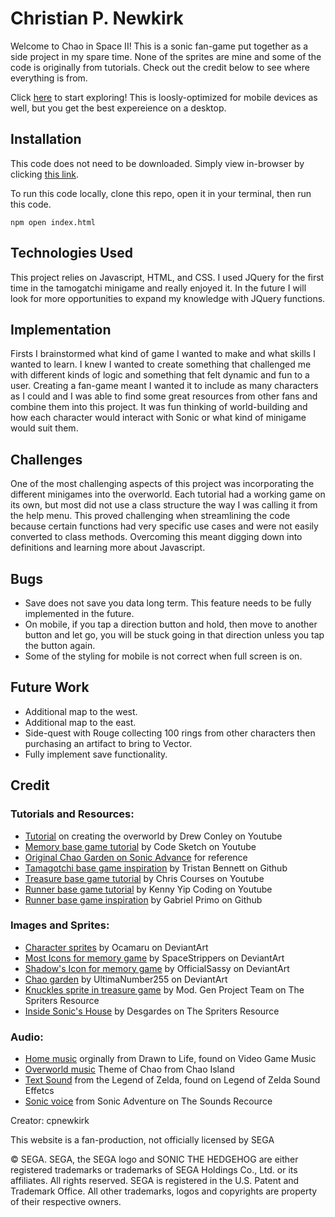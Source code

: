# Christian P. Newkirk

Welcome to Chao in Space II! This is a sonic fan-game put together as a side project in my spare time. None of the sprites are mine and some of the code is originally from tutorials. Check out the credit below to see where everything is from.

Click [here](https://cpnewkirk.github.io/myGame/) to start exploring! This is loosly-optimized for mobile devices as well, but you get the best expereience on a desktop.

## Installation

This code does not need to be downloaded. Simply view in-browser by clicking [this link](https://cpnewkirk.github.io/myGame/).

To run this code locally, clone this repo, open it in your terminal, then run this code.

```
npm open index.html
```

## Technologies Used

This project relies on Javascript, HTML, and CSS. I used JQuery for the first time in the tamogatchi minigame and really enjoyed it. In the future I will look for more opportunities to expand my knowledge with JQuery functions.

## Implementation

Firsts I brainstormed what kind of game I wanted to make and what skills I wanted to learn. I knew I wanted to create something that challenged me with different kinds of logic and something that felt dynamic and fun to a user. Creating a fan-game meant I wanted it to include as many characters as I could and I was able to find some great resources from other fans and combine them into this project. It was fun thinking of world-building and how each character would interact with Sonic or what kind of minigame would suit them.

## Challenges

One of the most challenging aspects of this project was incorporating the different minigames into the overworld. Each tutorial had a working game on its own, but most did not use a class structure the way I was calling it from the help menu. This proved challenging when streamlining the code because certain functions had very specific use cases and were not easily converted to class methods. Overcoming this meant digging down into definitions and learning more about Javascript.

## Bugs

- Save does not save you data long term. This feature needs to be fully implemented in the future.
- On mobile, if you tap a direction button and hold, then move to another button and let go, you will be stuck going in that direction unless you tap the button again.
- Some of the styling for mobile is not correct when full screen is on.

## Future Work

- Additional map to the west.
- Additional map to the east.
- Side-quest with Rouge collecting 100 rings from other characters then purchasing an artifact to bring to Vector.
- Fully implement save functionality.

## Credit

### Tutorials and Resources:

- [Tutorial](https://www.youtube.com/watch?v=Lq_VQcrEfEQ&list=PLcjhmZ8oLT0r9dSiIK6RB_PuBWlG1KSq_&index=26) on creating the overworld by Drew Conley on Youtube
- [Memory base game tutorial](https://www.youtube.com/watch?v=NGtx3EBlpNE&list=PLLX1I3KXZ-YH-woTgiCfONMya39-Ty8qw&index=12) by Code Sketch on Youtube
- [Original Chao Garden on Sonic Advance](https://www.youtube.com/watch?v=OKg0yriltiw) for reference
- [Tamagotchi base game inspiration](https://github.com/tr-stan/tamagotchi-pet/tree/master) by Tristan Bennett on Github
- [Treasure base game tutorial](https://www.youtube.com/watch?v=Lcdc2v-9PjA) by Chris Courses on Youtube
- [Runner base game tutorial](https://www.youtube.com/watch?v=lgck-txzp9o) by Kenny Yip Coding on Youtube
- [Runner base game inspiration](https://github.com/PlopesK/Sonic-R?tab=readme-ov-file) by Gabriel Primo on Github

### Images and Sprites:

- [Character sprites](https://www.deviantart.com/ocamaru/gallery/50206420/sonic-charsets) by Ocamaru on DeviantArt
- [Most Icons for memory game](https://www.deviantart.com/officialsassy/art/Tails-head-Logo-836672536) by SpaceStrippers on DeviantArt
- [Shadow's Icon for memory game](https://www.deviantart.com/spacestrippers/art/Shadow-Logo-free-icon-315230198) by OfficialSassy on DeviantArt
- [Chao garden](https://www.deviantart.com/ultimanumber255/art/Tiny-Chao-Garden-Spritesheet-792348615) by UltimaNumber255 on DeviantArt
- [Knuckles sprite in treasure game](https://www.spriters-resource.com/custom_edited/sonicthehedgehogcustoms/sheet/77456/) by Mod. Gen Project Team on The Spriters Resource
- [Inside Sonic's House](https://www.spriters-resource.com/fullview/17384/) by Desgardes on The Spriters Resource 

### Audio:

- [Home music](https://downloads.khinsider.com/game-soundtracks/album/drawn-to-life-nintendo-ds/65_Village.mp3) orginally from Drawn to Life, found on Video Game Music
- [Overworld music](https://chao-island.com/media/music) Theme of Chao from Chao Island
- [Text Sound](https://noproblo.dayjo.org/ZeldaSounds/QuickSearch.php?q=text&sa=Search+%28under+construction%29) from the Legend of Zelda, found on Legend of Zelda Sound Effetcs
- [Sonic voice](https://www.sounds-resource.com/gamecube/sadx/sound/1757/) from Sonic Adventure on The Sounds Recource

Creator: cpnewkirk

This website is a fan-production, not officially licensed by SEGA

© SEGA. SEGA, the SEGA logo and SONIC THE HEDGEHOG are either registered trademarks or trademarks of SEGA Holdings Co., Ltd. or its affiliates. All rights reserved. SEGA is registered in the U.S. Patent and Trademark Office. All other trademarks, logos and copyrights are property of their respective owners.

